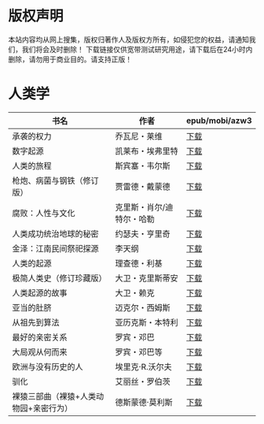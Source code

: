 # 版权声明

本站内容均从网上搜集，版权归著作人及版权方所有，如侵犯您的权益，请通知我们，我们将会及时删除！ 下载链接仅供宽带测试研究用途，请下载后在24小时内删除，请勿用于商业目的。请支持正版！

# 人类学

| 书名 | 作者 | epub/mobi/azw3 |
| --- | --- | --- |
| 承袭的权力 | 乔瓦尼・莱维 | [下载](https://url89.ctfile.com/f/31084289-1356996505-07420a?p=8866) |
| 数字起源 | 凯莱布・埃弗里特 | [下载](https://url89.ctfile.com/f/31084289-1356985594-5ea813?p=8866) |
| 人类的旅程 | 斯宾塞・韦尔斯 | [下载](https://url89.ctfile.com/f/31084289-1356985285-3ca80d?p=8866) |
| 枪炮、病菌与钢铁（修订版） | 贾雷德・戴蒙德 | [下载](https://url89.ctfile.com/f/31084289-1356983905-f85b31?p=8866) |
| 腐败：人性与文化 | 克里斯・肖尔/迪特尔・哈勒 | [下载](https://url89.ctfile.com/f/31084289-1356983827-64dbd1?p=8866) |
| 人类成功统治地球的秘密 | 约瑟夫・亨里奇 | [下载](https://url89.ctfile.com/f/31084289-1356983602-a8d52c?p=8866) |
| 金泽：江南民间祭祀探源 | 李天纲 | [下载](https://url89.ctfile.com/f/31084289-1357051459-d27d41?p=8866) |
| 人类的起源 | 理查德・利基 | [下载](https://url89.ctfile.com/f/31084289-1357048492-6ce106?p=8866) |
| 极简人类史（修订珍藏版） | 大卫・克里斯蒂安 | [下载](https://url89.ctfile.com/f/31084289-1357041145-b13043?p=8866) |
| 人类起源的故事 | 大卫・赖克 | [下载](https://url89.ctfile.com/f/31084289-1357041208-76b02f?p=8866) |
| 亚当的肚脐 | 迈克尔・西姆斯 | [下载](https://url89.ctfile.com/f/31084289-1357038733-b4a2a8?p=8866) |
| 从祖先到算法 | 亚历克斯・本特利 | [下载](https://url89.ctfile.com/f/31084289-1357034443-1f37c0?p=8866) |
| 最好的亲密关系 | 罗宾・邓巴 | [下载](https://url89.ctfile.com/f/31084289-1357033474-199aa4?p=8866) |
| 大局观从何而来 | 罗宾・邓巴等 | [下载](https://url89.ctfile.com/f/31084289-1357033450-b78be9?p=8866) |
| 欧洲与没有历史的人 | 埃里克·R.沃尔夫 | [下载](https://url89.ctfile.com/f/31084289-1357031947-f55ce5?p=8866) |
| 驯化 | 艾丽丝・罗伯茨 | [下载](https://url89.ctfile.com/f/31084289-1357031020-9dc347?p=8866) |
| 裸猿三部曲（裸猿+人类动物园+亲密行为） | 德斯蒙德·莫利斯 | [下载](https://url89.ctfile.com/f/31084289-1357006138-fcb247?p=8866) |

